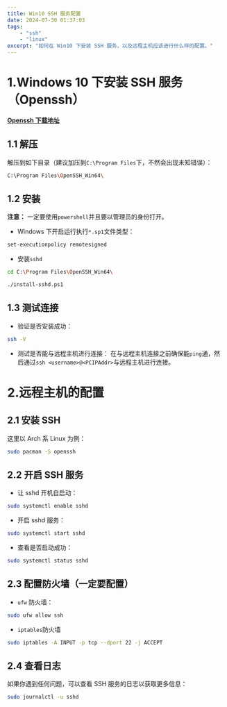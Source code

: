 ```yaml
---
title: Win10 SSH 服务配置
date: 2024-07-30 01:37:03
tags:
    - "ssh"
    - "linux"
excerpt: "如何在 Win10 下安装 SSH 服务，以及远程主机应该进行什么样的配置。"
---
```



# 1.Windows 10 下安装 SSH 服务（Openssh）

[ **Openssh 下载地址** ](https://github.com/PowerShell/Win32-OpenSSH)

## 1.1 解压

解压到如下目录（建议加压到`C:\Program Files`下，不然会出现未知错误）：
```bash
C:\Program Files\OpenSSH_Win64\
```

## 1.2 安装

**注意：** 一定要使用`powershell`并且要以管理员的身份打开。
- Windows 下开启运行执行`*.sp1`文件类型：
```bash
set-executionpolicy remotesigned
```

- 安装`sshd`
```bash
cd C:\Program Files\OpenSSH_Win64\

./install-sshd.ps1
```

## 1.3 测试连接

- 验证是否安装成功：
```bash
ssh -V
```

- 测试是否能与远程主机进行连接：
在与远程主机连接之前确保能`ping`通，然后通过`ssh <username>@<PCIPAddr>`与远程主机进行连接。

# 2.远程主机的配置

## 2.1 安装 SSH

这里以 Arch 系 Linux 为例：
```bash
sudo pacman -S openssh
```

## 2.2 开启 SSH 服务

- 让 sshd 开机自启动：
```bash
sudo systemctl enable sshd
```

- 开启 sshd 服务：
```bash
sudo systemctl start sshd
```

- 查看是否启动成功：
```bash
sudo systemctl status sshd
```

## 2.3 配置防火墙（一定要配置）

- `ufw` 防火墙：
```bash
sudo ufw allow ssh
```

- `iptables`防火墙
```bash
sudo iptables -A INPUT -p tcp --dport 22 -j ACCEPT
```
## 2.4 查看日志

如果你遇到任何问题，可以查看 SSH 服务的日志以获取更多信息：
```bash
sudo journalctl -u sshd
```
